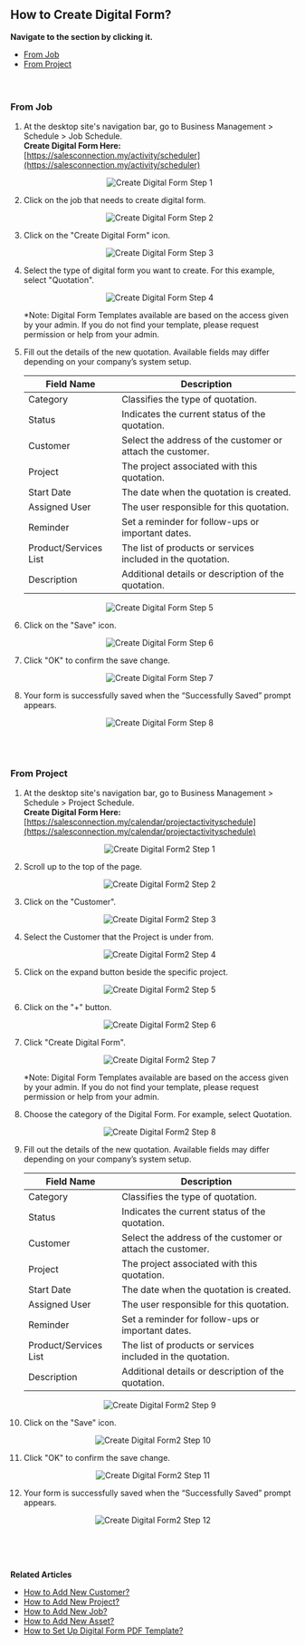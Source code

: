 ## How to Create Digital Form?

**Navigate to the section by clicking it.**<br>

- [From Job](#section1)<br>
- [From Project](#section2)
<br><br><br>

<a id="section1"></a>

### From Job
1. At the desktop site's navigation bar, go to Business Management > Schedule > Job Schedule.<br>
   **Create Digital Form Here:** [https://salesconnection.my/activity/scheduler](https://salesconnection.my/activity/scheduler)<br>
     
   <p align="center">
     <img src="img/Create_Digital_Form_Step_1.png" alt="Create Digital Form Step 1">
   </p>

2. Click on the job that needs to create digital form.<br>

   <p align="center">
     <img src="img/Create_Digital_Form_Step_2.png" alt="Create Digital Form Step 2">
   </p>

3. Click on the "Create Digital Form" icon.<br>

   <p align="center">
     <img src="img/Create_Digital_Form_Step_3.png" alt="Create Digital Form Step 3">
   </p>
     
4. Select the type of digital form you want to create. For this example, select "Quotation".<br>

   <p align="center">
     <img src="img/Create_Digital_Form_Step_4.png" alt="Create Digital Form Step 4">
   </p>

   *Note: Digital Form Templates available are based on the access given by your admin. If you do not find your template, please request permission or help from your admin.<br>
     
5. Fill out the details of the new quotation. Available fields may differ depending on your company’s system setup.<br>

   | Field Name| Description |
   |-------|---------|
   | Category | Classifies the type of quotation. |
   | Status | Indicates the current status of the quotation. |
   | Customer | Select the address of the customer or attach the customer. |
   | Project | The project associated with this quotation. |
   | Start Date | The date when the quotation is created. |
   | Assigned User | The user responsible for this quotation. |
   | Reminder | Set a reminder for follow-ups or important dates. |
   | Product/Services List | The list of products or services included in the quotation. |
   | Description | Additional details or description of the quotation. |
          
   <p align="center">
     <img src="img/Create_Digital_Form_Step_5.png" alt="Create Digital Form Step 5">
   </p>

6. Click on the "Save" icon.<br>

   <p align="center">
     <img src="img/Create_Digital_Form_Step_6.png" alt="Create Digital Form Step 6">
   </p>

7. Click "OK" to confirm the save change.<br>

   <p align="center">
     <img src="img/Create_Digital_Form_Step_7.png" alt="Create Digital Form Step 7">
   </p>

8. Your form is successfully saved when the “Successfully Saved” prompt appears.<br>

   <p align="center">
     <img src="img/Create_Digital_Form_Step_8.png" alt="Create Digital Form Step 8">
   </p>
   <br><br>

<a id="section2"></a>

### From Project

1. At the desktop site's navigation bar, go to Business Management > Schedule > Project Schedule.<br>
   **Create Digital Form Here:** [https://salesconnection.my/calendar/projectactivityschedule](https://salesconnection.my/calendar/projectactivityschedule)<br>
     
   <p align="center">
     <img src="img/Create_Digital_Form2_Step_1.png" alt="Create Digital Form2 Step 1">
   </p>

2. Scroll up to the top of the page.<br>

   <p align="center">
     <img src="img/Create_Digital_Form2_Step_2.png" alt="Create Digital Form2 Step 2">
   </p>

3. Click on the "Customer".<br>

   <p align="center">
     <img src="img/Create_Digital_Form2_Step_3.png" alt="Create Digital Form2 Step 3">
   </p>
     
4. Select the Customer that the Project is under from.<br>

   <p align="center">
     <img src="img/Create_Digital_Form2_Step_4.png" alt="Create Digital Form2 Step 4">
   </p>

5. Click on the expand button beside the specific project.<br>

   <p align="center">
     <img src="img/Create_Digital_Form2_Step_5.png" alt="Create Digital Form2 Step 5">
   </p>

6. Click on the "+" button.<br>

   <p align="center">
     <img src="img/Create_Digital_Form2_Step_6.png" alt="Create Digital Form2 Step 6">
   </p>

7. Click "Create Digital Form".<br>

   <p align="center">
     <img src="img/Create_Digital_Form2_Step_7.png" alt="Create Digital Form2 Step 7">
   </p>

   *Note: Digital Form Templates available are based on the access given by your admin. If you do not find your template, please request permission or help from your admin.<br>
     
8. Choose the category of the Digital Form. For example, select Quotation.<br>

   <p align="center">
     <img src="img/Create_Digital_Form2_Step_8.png" alt="Create Digital Form2 Step 8">
   </p>

9. Fill out the details of the new quotation. Available fields may differ depending on your company’s system setup.<br>

   | Field Name| Description |
   |-------|---------|
   | Category | Classifies the type of quotation. |
   | Status | Indicates the current status of the quotation. |
   | Customer | Select the address of the customer or attach the customer. |
   | Project | The project associated with this quotation. |
   | Start Date | The date when the quotation is created. |
   | Assigned User | The user responsible for this quotation. |
   | Reminder | Set a reminder for follow-ups or important dates. |
   | Product/Services List | The list of products or services included in the quotation. |
   | Description | Additional details or description of the quotation. |
          
   <p align="center">
     <img src="img/Create_Digital_Form2_Step_9.png" alt="Create Digital Form2 Step 9">
   </p>

10. Click on the "Save" icon.<br>

   <p align="center">
     <img src="img/Create_Digital_Form2_Step_10.png" alt="Create Digital Form2 Step 10">
   </p>

11. Click "OK" to confirm the save change.<br>

   <p align="center">
     <img src="img/Create_Digital_Form2_Step_11.png" alt="Create Digital Form2 Step 11">
   </p>

12. Your form is successfully saved when the “Successfully Saved” prompt appears.<br>

   <p align="center">
     <img src="img/Create_Digital_Form2_Step_12.png" alt="Create Digital Form2 Step 12">
   </p>
   <br><br><br>

**Related Articles**<br>
- [How to Add New Customer?](Add_New_Customer.md)
- [How to Add New Project?](Add_New_Project.md)
- [How to Add New Job?](Add_New_Job.md)
- [How to Add New Asset?](How_to_Add_New_Asset.md)
- [How to Set Up Digital Form PDF Template?](Create_PDF.md)
